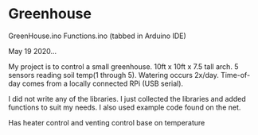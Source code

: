 # Greenhouse

GreenHouse.ino
Functions.ino (tabbed in Arduino IDE)

May 19 2020... 

My project is to control a small greenhouse. 10ft x 10ft x 7.5 tall arch. 5 sensors reading soil temp(1 through 5). Watering occurs 2x/day. Time-of-day comes from a locally connected RPi (USB serial).

I did not write any of the libraries. I just collected the libraries and added functions to suit my needs. I also used example code found on the net.

Has heater control and venting control base on temperature
